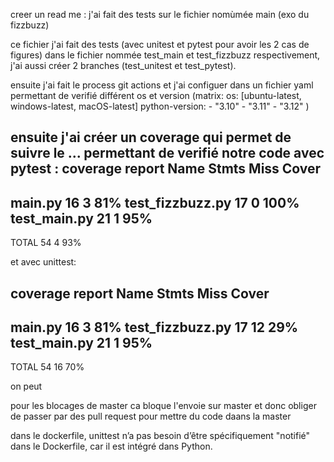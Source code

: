 creer un read me :
j'ai fait des tests sur le fichier nomùmée main (exo du fizzbuzz) 

ce fichier j'ai fait des tests (avec unitest et pytest pour avoir les 2 cas de figures) dans le fichier nommée test_main et test_fizzbuzz respectivement, j'ai aussi créer 2 branches (test_unitest et test_pytest).

ensuite j'ai fait le process git actions et j'ai configuer dans un fichier yaml permettant de verifié différent os et version
(matrix:
        os: [ubuntu-latest, windows-latest, macOS-latest]
        python-version:
          - "3.10"
          - "3.11"
          - "3.12"
        )

ensuite j'ai créer un coverage qui permet de suivre le ... permettant de verifié notre code
avec pytest :
coverage report
Name               Stmts   Miss  Cover
--------------------------------------
main.py               16      3    81%
test_fizzbuzz.py      17      0   100%
test_main.py          21      1    95%
--------------------------------------
TOTAL                 54      4    93%

et avec unittest:

coverage report
Name               Stmts   Miss  Cover
--------------------------------------
main.py               16      3    81%
test_fizzbuzz.py      17     12    29%
test_main.py          21      1    95%
--------------------------------------
TOTAL                 54     16    70%

on peut

pour les blocages de master ca bloque l'envoie sur master et donc obliger de passer par des pull request pour mettre du code daans la master

dans le dockerfile, unittest n’a pas besoin d’être spécifiquement "notifié" dans le Dockerfile, car il est intégré dans Python. 

